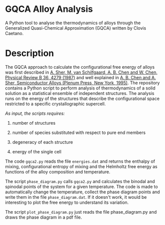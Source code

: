# GQCA Alloy Analysis
A Python tool to analyse the thermodynamics of alloys through the Generalized Quasi-Chemical Approximation (GQCA) written by Clovis Caetano.

# Description
The GQCA approach to calculate the configurational free energy of alloys was first described in [A. Sher, M. van Schilfgaard, A. B. Chen and W. Chen, Physical Review B 36, 4279 (1987)](http://journals.aps.org/prb/abstract/10.1103/PhysRevB.36.4279) and well explained in [A. B. Chen and A. Sher, Semiconductor Alloys (Plenum Press, New York, 1995)](http://www.springer.com/us/book/9780306450525). The repository contains a Python script to perform analysis of thermodynamics of a solid solution as a statistical ensemble of independent structures. The analysis runs on the energy of the structures that describe the configurational space restricted to a specific crystallographic supercell.

*As input, the scripts requires:*

1) number of structures

2) number of species substituted with respect to pure end members

3) degeneracy of each structure

4) energy of the single cell

The code `gqca2.py` reads the file `energies.dat` and returns the enthalpy of mixing, configurational entropy of mixing and the Helmholtz free energy as functions of the alloy composition and temperature.

The script `phase_diagram.py` calls `gqca2.py` and calculates the binodal and spinodal points of the system for a given temperature. The code is made to automatically change the temperature, collect the phase diagram points and write them in the file `phase_diagram.dat`. If it doesn't work, it would be interesting to plot the free energy to understand its variation.

The script `plot_phase_diagram.py` just reads the file phase_diagram.py and draws the phase diagram in a pdf file. 
